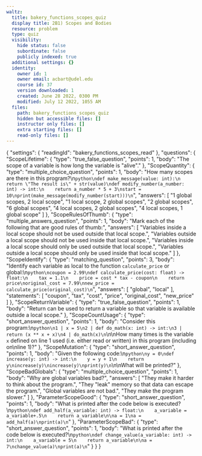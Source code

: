 ```yaml
---
waltz:
  title: bakery_functions_scopes_quiz
  display title: 2B1) Scopes and Bodies
  resource: problem
  type: quiz
  visibility:
    hide status: false
    subordinate: false
    publicly indexed: true
  additional settings: {}
  identity:
    owner id: 1
    owner email: acbart@udel.edu
    course id: 37
    version downloaded: 1
    created: June 28 2022, 0300 PM
    modified: July 12 2022, 1055 AM
  files:
    path: bakery_functions_scopes_quiz
    hidden but accessible files: []
    instructor only files: []
    extra starting files: []
    read-only files: []
---
```

{
  "settings": {
    "readingId": "bakery_functions_scopes_read"
  },
  "questions": {
    "ScopeLifetime": {
      "type": "true_false_question",
      "points": 1,
      "body": "The scope of a variable is how long the variable is \"alive\"."
    },
    "ScopeQuantity": {
      "type": "multiple_choice_question",
      "points": 1,
      "body": "How many scopes are there in this program?\n```python\ndef make_message(value: int):\n    return \"The result is\" + str(value)\ndef modify_number(a_number: int) -> int:\n    return a_number * 5 + 3\nstart = 10\nprint(make_message(modify_number(start)))\n```",
      "answers": [
        "1 global scopes, 2 local scope",
        "1 local scope, 2 global scopes",
        "2 global scopes",
        "6 global scopes",
        "4 local scopes, 2 global scopes",
        "4 local scopes, 1 global scope"
      ]
    },
    "ScopeRulesOfThumb": {
      "type": "multiple_answers_question",
      "points": 1,
      "body": "Mark each of the following that are good rules of thumb:",
      "answers": [
        "Variables inside a local scope should not be used outside that local scope.",
        "Variables outside a local scope should not be used inside that local scope.",
        "Variables inside a local scope should only be used outside that local scope.",
        "Variables outside a local scope should only be used inside that local scope."
      ]
    },
    "ScopeIdentify": {
      "type": "matching_question",
      "points": 3,
      "body": "Identify each variable as local to the function `calculate_price` or global:\n```python\ncoupon = 2.99\ndef calculate_price(cost: float) -> float:\n    tax = 1.1\n    price = cost * tax - coupon\n    return price\noriginal_cost = 7.99\nnew_price = calculate_price(original_cost)\n```",
      "answers": [
        "global",
        "local"
      ],
      "statements": [
        "coupon",
        "tax",
        "cost",
        "price",
        "original_cost",
        "new_price"
      ]
    },
    "ScopeReturnVariable": {
      "type": "true_false_question",
      "points": 1,
      "body": "Return can be used to return a variable so that variable is available outside a local scope."
    },
    "ScopeCountUsage": {
      "type": "short_answer_question",
      "points": 1,
      "body": "Consider this program:\n```python\n1 | x = 5\n2 | def do_math(x: int) -> int:\n3 |     return (x ** x + x)\n4 | do_math(x)\n```\n\nHow many times is the variable `x` defined on line 1 used (i.e. either read or written) in this program (including on\nline 1)?"
    },
    "ScopeMutation": {
      "type": "short_answer_question",
      "points": 1,
      "body": "Given the following code:\n```python\ny = 0\ndef increase(y: int) -> int:\n    y = y + 1\n    return y\nincrease(y)\nincrease(y)\nprint(y)\n```\n\nWhat will be printed?"
    },
    "ScopeBadGlobals": {
      "type": "multiple_choice_question",
      "points": 1,
      "body": "Why are global variables bad?",
      "answers": [
        "They make it harder to think about the program.",
        "They \"leak\" memory so that data can escape the program.",
        "Global variables are not bad.",
        "They make the program slower."
      ]
    },
    "ParameterScopeGood": {
      "type": "short_answer_question",
      "points": 1,
      "body": "What is printed after the code below is executed?\n```python\ndef add_half(a_variable: int) -> float:\n    a_variable = a_variable+.5\n    return a_variable\n\na = 1\na = add_half(a)\nprint(a)\n```"
    },
    "ParameterScopeBad": {
      "type": "short_answer_question",
      "points": 1,
      "body": "What is printed after the code below is executed?\n```python\ndef change_value(a_variable: int) -> int:\n    a_variable = 5\n    return a_variable\n\na = 7\nchange_value(a)\nprint(a)\n```"
    }
  }
}